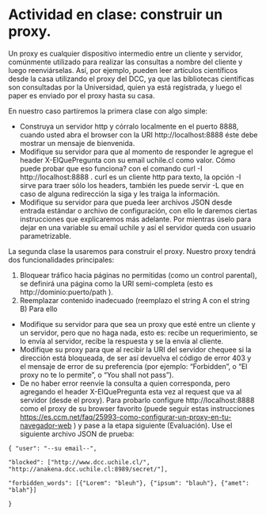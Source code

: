 # Actividad en clase: construir un proxy.

Un proxy es cualquier dispositivo intermedio entre un cliente y servidor, comúnmente utilizado para realizar las consultas a nombre del cliente y luego reenviárselas. Así, por ejemplo, pueden leer artículos científicos desde la casa utilizando el proxy del DCC, ya que las bibliotecas científicas son consultadas por la Universidad, quien ya está registrada, y luego el paper es enviado por el proxy hasta su casa.

En nuestro caso partiremos la primera clase con algo simple:

* Construya un servidor http y córralo localmente en el puerto 8888, cuando usted abra el browser con la URI http://localhost:8888 éste debe mostrar un mensaje de bienvenida.
* Modifique su servidor para que al momento de responder le agregue el header X-ElQuePregunta con su email uchile.cl como valor. Cómo puede probar que eso funciona? con el comando curl -I http://localhost:8888 . curl es un cliente http para texto, la opción -I sirve para traer sólo los headers, también les puede servir -L que en caso de alguna redirección la siga y les traiga la información.
* Modifique su servidor para que pueda leer archivos JSON desde entrada estándar o archivo de configuración, con ello le daremos ciertas instrucciones que explicaremos más adelante. Por mientras úselo para dejar en una variable su email uchile y así el servidor queda con usuario parametrizable.

La segunda clase la usaremos para construir el proxy. Nuestro proxy tendrá dos funcionalidades principales:

1. Bloquear tráfico hacia páginas no permitidas (como un control parental), se definirá una página como la URI semi-completa (esto es http://dominio:puerto/path ).
1. Reemplazar contenido inadecuado (reemplazo el string A con el string B)
Para ello

* Modifique su servidor para que sea un proxy que esté entre un cliente y un servidor, pero que no haga nada, esto es: recibe un requerimiento, se lo envía al servidor, recibe la respuesta y se la envía al cliente.
* Modifique su proxy para que al recibir la URI del servidor chequee si la dirección está bloqueada, de ser así devuelva el código de error 403 y el mensaje de error de su preferencia (por ejemplo: “Forbidden”, o “El proxy no te lo permite”, o “You shall not pass”).
* De no haber error reenvíe la consulta a quien corresponda, pero agregando el header X-ElQuePregunta esta vez al request que va al servidor (desde el proxy).
Para probarlo configure http://localhost:8888 como el proxy de su browser favorito (puede seguir estas instrucciones https://es.ccm.net/faq/25993-como-configurar-un-proxy-en-tu-navegador-web ) y pase a la etapa siguiente (Evaluación). Use el siguiente archivo JSON de prueba:

```
{ "user": "--su email--",

"blocked": ["http://www.dcc.uchile.cl/", "http://anakena.dcc.uchile.cl:8989/secret/"],

"forbidden_words": [{"Lorem": "bleuh"}, {"ipsum": "blauh"}, {"amet": "blah"}]

}
```
